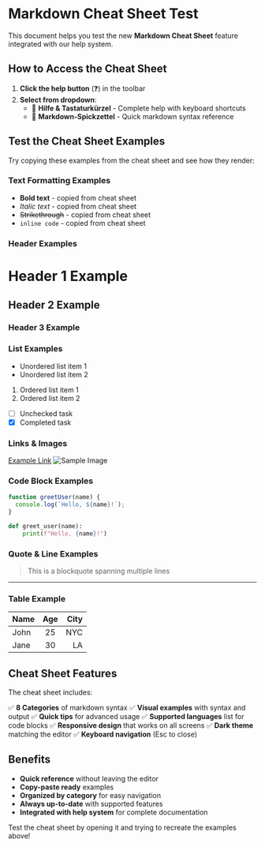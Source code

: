 # Markdown Cheat Sheet Test

This document helps you test the new **Markdown Cheat Sheet** feature integrated with our help system.

## How to Access the Cheat Sheet

1. **Click the help button** (❓) in the toolbar
2. **Select from dropdown**:
   - 📖 **Hilfe & Tastaturkürzel** - Complete help with keyboard shortcuts
   - 📝 **Markdown-Spickzettel** - Quick markdown syntax reference

## Test the Cheat Sheet Examples

Try copying these examples from the cheat sheet and see how they render:

### Text Formatting Examples
- **Bold text** - copied from cheat sheet
- *Italic text* - copied from cheat sheet  
- ~~Strikethrough~~ - copied from cheat sheet
- `inline code` - copied from cheat sheet

### Header Examples
# Header 1 Example
## Header 2 Example
### Header 3 Example

### List Examples
* Unordered list item 1
* Unordered list item 2

1. Ordered list item 1
2. Ordered list item 2

- [ ] Unchecked task
- [x] Completed task

### Links & Images
[Example Link](https://example.com)
![Sample Image](https://via.placeholder.com/150x100?text=Sample)

### Code Block Examples
```javascript
function greetUser(name) {
  console.log(`Hello, ${name}!`);
}
```

```python
def greet_user(name):
    print(f"Hello, {name}!")
```

### Quote & Line Examples
> This is a blockquote
> spanning multiple lines

---

### Table Example
| Name | Age | City |
|:-----|:---:|-----:|
| John | 25  | NYC  |
| Jane | 30  | LA   |

## Cheat Sheet Features

The cheat sheet includes:

✅ **8 Categories** of markdown syntax
✅ **Visual examples** with syntax and output
✅ **Quick tips** for advanced usage
✅ **Supported languages** list for code blocks
✅ **Responsive design** that works on all screens
✅ **Dark theme** matching the editor
✅ **Keyboard navigation** (Esc to close)

## Benefits

- **Quick reference** without leaving the editor
- **Copy-paste ready** examples
- **Organized by category** for easy navigation
- **Always up-to-date** with supported features
- **Integrated with help system** for complete documentation

Test the cheat sheet by opening it and trying to recreate the examples above!